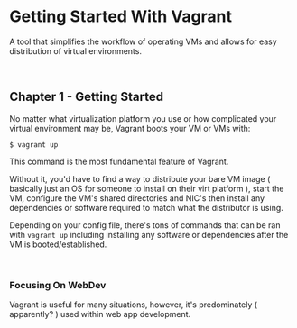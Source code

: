 # Getting Started With Vagrant

A tool that simplifies the workflow of operating VMs and allows for easy distribution of virtual environments.


<br>


## Chapter 1 - Getting Started 

No matter what virtualization platform you use or how complicated your virtual environment may be, Vagrant boots your VM or VMs with:

`$ vagrant up`

This command is the most fundamental feature of Vagrant. 

Without it, you'd have to find a way to distribute your bare VM image ( basically just an OS for someone to install on their virt platform ), start the VM, configure the VM's shared directories and NIC's then install any dependencies or software required to match what the distributor is using. 

Depending on your config file, there's tons of commands that can be ran with `vagrant up` including installing any software or dependencies after the VM is booted/established. 

<br>

### Focusing On WebDev 

Vagrant is useful for many situations, however, it's predominately ( apparently? ) used within web app development. 
